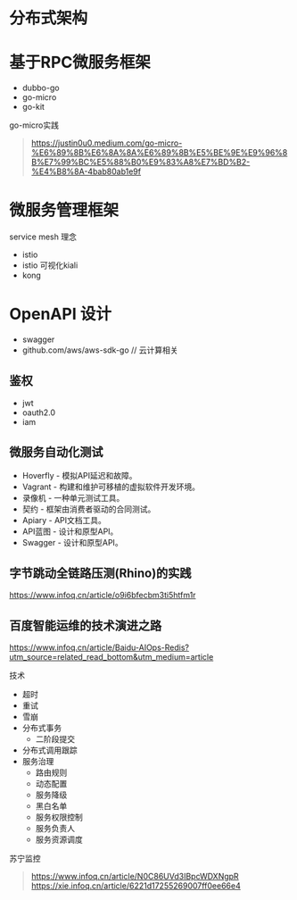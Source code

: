 <!--
 * @Descripttion: 
 * @version: 
 * @Author: WangShuaibing
 * @Date: 2020-09-27 09:26:23
 * @LastEditors: WangShuaibing
 * @LastEditTime: 2020-11-17 21:09:46
-->
# 分布式架构


# 基于RPC微服务框架
- dubbo-go
- go-micro
- go-kit

go-micro实践
> https://justin0u0.medium.com/go-micro-%E6%89%8B%E6%8A%8A%E6%89%8B%E5%BE%9E%E9%96%8B%E7%99%BC%E5%88%B0%E9%83%A8%E7%BD%B2-%E4%B8%8A-4bab80ab1e9f

# 微服务管理框架
service mesh 理念
- istio
- istio 可视化kiali
- kong


# OpenAPI 设计
- swagger
- github.com/aws/aws-sdk-go // 云计算相关


## 鉴权
- jwt
- oauth2.0
- iam

## 微服务自动化测试
- Hoverfly - 模拟API延迟和故障。
- Vagrant - 构建和维护可移植的虚拟软件开发环境。
- 录像机 - 一种单元测试工具。
- 契约 - 框架由消费者驱动的合同测试。
- Apiary - API文档工具。
- API蓝图 - 设计和原型API。
- Swagger - 设计和原型API。


## 字节跳动全链路压测(Rhino)的实践
https://www.infoq.cn/article/o9i6bfecbm3ti5htfm1r
## 百度智能运维的技术演进之路
https://www.infoq.cn/article/Baidu-AIOps-Redis?utm_source=related_read_bottom&utm_medium=article

技术
- 超时
- 重试
- 雪崩
- 分布式事务
    - 二阶段提交
- 分布式调用跟踪
- 服务治理
    - 路由规则
    - 动态配置
    - 服务降级
    - 黑白名单
    - 服务权限控制
    - 服务负责人
    - 服务资源调度



苏宁监控
> https://www.infoq.cn/article/N0C86UVd3IBpcWDXNgpR
> https://xie.infoq.cn/article/6221d17255269007ff0ee66e4